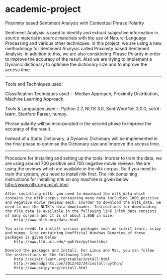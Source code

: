 academic-project
================

Proximity based Sentiment Analysis with Contextual Phrase Polarity

Sentiment Analysis is used to identify and extract subjective information in source material in source materials with the use of Natural Language Processing and various other techniques. In this project, we are using a new methodology for Sentiment Analysis called Proximity based Sentiment Analysis. In addition to this, we are also considering Phrase Polarity in order to improve the accuracy of the result. Also we are trying to implement a Dynamic dictionary to optimise the dictionary size and to improve the access time.

---------------------------------------------------------------------------------------------------------

Tools and Techniques used:

Classification Techniques used :- Median Approach, Proximity Distribution, Machine Learning Approach.

Tools & Languages used :- Python 2.7, NLTK 3.0, SentiWordNet 3.0.0, scikit-learn, Stanford Parser, numpy.

Phrase polarity will be incorporated in the second phase to improve the accuracy of the result.

Instead of a Static Dictionary, a Dynamic Dictionary will be implemented in the final phase to optimise the Dictionary size and improve the access time.

---------------------------------------------------------------------------------------------------------

Procedure for Installing and setting up the tools:
	Inorder to train the data, we are using around 700 positive and 700 negative movie reviews. We are using the reviews which are available in the nltk corpus. So if you need to train the system, you need to install nltk first. The link containing instructions for installing nltk on any machine is given below
		http://www.nltk.org/install.html

	After installing nltk, you need to download the nltk_data which contains the nltk corpus containing many data including 1000 positive and negative movie reviews each. Inorder to download the nltk_data, we need to use the NLTK's data downloader. Instructions for downloading the nltk_data is available in the following link (nltk_data consists of many corpora and it is of about 1.8GB in size)
		http://www.nltk.org/data.html

	You also needs to install various packages such as scikit-learn, scipy and numpy. Site containing Unofficial Windows Binaries of these packages is given below
		http://www.lfd.uci.edu/~gohlke/pythonlibs/

	Downlod the packages and Install. For Linux and Mac, you can follow the instructions on the following links
		http://scikit-learn.org/stable/install.html
		http://penandpants.com/2012/02/24/install-python/
		http://www.scipy.org/install.html 

---------------------------------------------------------------------------------------------------------











